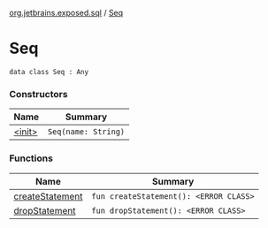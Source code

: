 [org.jetbrains.exposed.sql](../index.md) / [Seq](.)

# Seq

`data class Seq : Any`

### Constructors

| Name | Summary |
|---|---|
| [&lt;init&gt;](-init-.md) | `Seq(name: String)` |

### Functions

| Name | Summary |
|---|---|
| [createStatement](create-statement.md) | `fun createStatement(): <ERROR CLASS>` |
| [dropStatement](drop-statement.md) | `fun dropStatement(): <ERROR CLASS>` |
